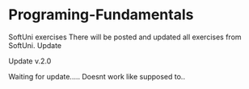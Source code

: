 # Programing-Fundamentals
SoftUni exercises
There will be posted and updated all exercises from SoftUni.
Update



Update v.2.0

Waiting for update.....
Doesnt work like supposed to..